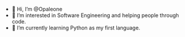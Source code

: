 - 👋 Hi, I’m @Opaleone
- 👀 I’m interested in Software Engineering and helping people through code.
- 🌱 I’m currently learning Python as my first language.


<!---
Opaleone/Opaleone is a ✨ special ✨ repository because its `README.md` (this file) appears on your GitHub profile.
You can click the Preview link to take a look at your changes.
--->
